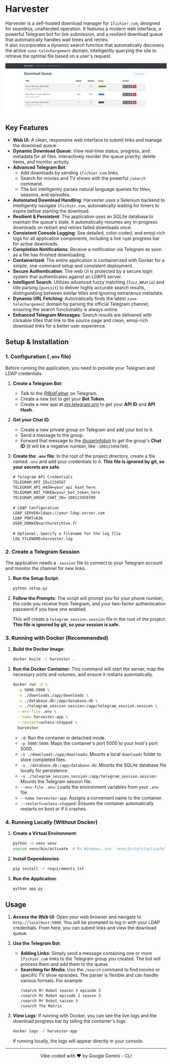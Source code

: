 # Harvester

Harvester is a self-hosted download manager for `1fichier.com`, designed for seamless, unattended operation. It features a modern web interface, a powerful Telegram bot for link submission, and a resilient download queue that automatically handles wait times and retries.  
It also incorporates a dynamic search function that automatically discovers the active `zone-telechargement` domain, intelligently querying the site to retrieve the optimal file based on a user's request.

![Harvester Queue UI](./WebUI.png) 

## Key Features

-   **Web UI**: A clean, responsive web interface to submit links and manage the download queue.
-   **Dynamic Download Queue**: View real-time status, progress, and metadata for all files. Interactively reorder the queue priority, delete items, and monitor activity.
-   **Advanced Telegram Bot**: 
    - Add downloads by sending `1fichier.com` links.
    - Search for movies and TV shows with the powerful `/search` command.
    - The bot intelligently parses natural language queries for titles, seasons, and episodes.
-   **Automated Download Handling**: Harvester uses a Selenium backend to intelligently navigate `1fichier.com`, automatically waiting for timers to expire before starting the download.
-   **Resilient & Persistent**: The application uses an SQLite database to maintain the queue's state. It automatically resumes any in-progress downloads on restart and retries failed downloads once.
-   **Consistent Console Logging**: See detailed, color-coded, and emoji-rich logs for all application components, including a live `tqdm` progress bar for active downloads.
-   **Completion Notifications**: Receive a notification via Telegram as soon as a file has finished downloading.
-   **Containerized**: The entire application is containerized with Docker for a simple, one-command setup and consistent deployment.
-   **Secure Authentication**: The web UI is protected by a secure login system that authenticates against an LDAPS server.
-   **Intelligent Search**: Utilizes advanced fuzzy matching (`fuzz.WRatio`) and title parsing (`guessit`) to deliver highly accurate search results, distinguishing between similar titles and ignoring extraneous metadata.
-   **Dynamic URL Fetching**: Automatically finds the latest `zone-telechargement` domain by parsing the official Telegram channel, ensuring the search functionality is always online.
-   **Enhanced Telegram Messages**: Search results are delivered with clickable titles that link to the source page and clean, emoji-rich download links for a better user experience.

## Setup & Installation

### 1. Configuration (`.env` file)

Before running the application, you need to provide your Telegram and LDAP credentials.

1.  **Create a Telegram Bot**:
    -   Talk to the [@BotFather](https://t.me/BotFather) on Telegram.
    -   Create a new bot to get your **Bot Token**.
    -   Create a new app at [my.telegram.org](https://my.telegram.org) to get your **API ID** and **API Hash**.

2.  **Get your Chat ID**:
    -   Create a new private group on Telegram and add your bot to it.
    -   Send a message to the group.
    -   Forward that message to the [@userinfobot](https://t.me/userinfobot) to get the group's **Chat ID** (it will be a negative number, like `-100123456789`).

3.  **Create the `.env` file**:
    In the root of the project directory, create a file named `.env` and add your credentials to it. **This file is ignored by git, so your secrets are safe.**

    ```env
    # Telegram API Credentials
    TELEGRAM_API_ID=1234567
    TELEGRAM_API_HASH=your_api_hash_here
    TELEGRAM_BOT_TOKEN=your_bot_token_here
    TELEGRAM_GROUP_CHAT_ID=-100123456789

    # LDAP Configuration
    LDAP_SERVER=ldaps://your-ldap-server.com
    LDAP_PORT=636
    USER_DOMAIN=arthuretchloe.fr

    # Optional: Specify a filename for the log file
    LOG_FILENAME=harvester.log
    ```

### 2. Create a Telegram Session

The application needs a `.session` file to connect to your Telegram account and monitor the channel for new links.

1.  **Run the Setup Script**:
    ```sh
    python setup.py
    ```

2.  **Follow the Prompts**:
    The script will prompt you for your phone number, the code you receive from Telegram, and your two-factor authentication password if you have one enabled.

    This will create a `telegram_session.session` file in the root of the project. **This file is ignored by git, so your session is safe.**

### 3. Running with Docker (Recommended)

1.  **Build the Docker Image**:
    ```sh
    docker build -t harvester .
    ```

2.  **Run the Docker Container**:
    This command will start the server, map the necessary ports and volumes, and ensure it restarts automatically.

    ```sh
    docker run -d \
      -p 5000:5000 \
      -v ./downloads:/app/downloads \
      -v ./database.db:/app/database.db \
      -v ./telegram_session.session:/app/telegram_session.session \
      --env-file .env \
      --name harvester-app \
      --restart=unless-stopped \
      harvester
    ```
    -   `-d`: Run the container in detached mode.
    -   `-p 5000:5000`: Maps the container's port 5000 to your host's port 5000.
    -   `-v ./downloads:/app/downloads`: Mounts a local `downloads` folder to store completed files.
    -   `-v ./database.db:/app/database.db`: Mounts the SQLite database file locally for persistence.
    -   `-v ./telegram_session.session:/app/telegram_session.session`: Mounts the Telegram session file.
    -   `--env-file .env`: Loads the environment variables from your `.env` file.
    -   `--name harvester-app`: Assigns a convenient name to the container.
    -   `--restart=unless-stopped`: Ensures the container automatically restarts on boot or if it crashes.

### 4. Running Locally (Without Docker)

1.  **Create a Virtual Environment**:
    ```sh
    python -m venv venv
    source venv/bin/activate  # On Windows, use `venv\Scripts\activate`
    ```

2.  **Install Dependencies**:
    ```sh
    pip install -r requirements.txt
    ```

3.  **Run the Application**:
    ```sh
    python app.py
    ```

## Usage

1.  **Access the Web UI**:
    Open your web browser and navigate to `http://localhost:5000`. You will be prompted to log in with your LDAP credentials. From here, you can submit links and view the download queue.

2.  **Use the Telegram Bot**:
    - **Adding Links**: Simply send a message containing one or more `1fichier.com` links to the Telegram group you created. The bot will process them and add them to the queue.
    - **Searching for Media**: Use the `/search` command to find movies or specific TV show episodes. The parser is flexible and can handle various formats. For example:
      ```
      /search Mr Robot season 3 episode 2
      /search Mr Robot episode 2 season 3
      /search Mr Robot saison 3
      /search The Matrix
      ```

3.  **View Logs**:
    If running with Docker, you can see the live logs and the download progress bar by tailing the container's logs:
    ```sh
    docker logs -f harvester-app
    ```
    If running locally, the logs will appear directly in your console.

---

<p align="center">
  Vibe-coded with ❤️ by Google Gemini - CLI
</p>